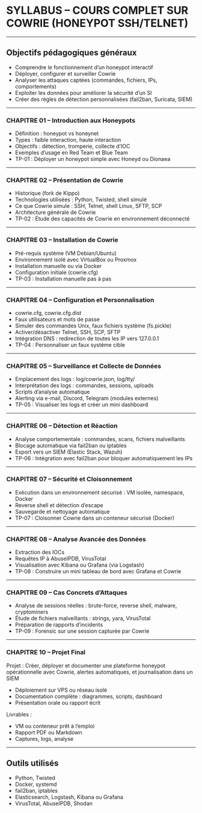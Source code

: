 # SYLLABUS – COURS COMPLET SUR COWRIE (HONEYPOT SSH/TELNET)

---

## Objectifs pédagogiques généraux


* Comprendre le fonctionnement d’un honeypot interactif
* Déployer, configurer et surveiller Cowrie
* Analyser les attaques captées (commandes, fichiers, IPs, comportements)
* Exploiter les données pour améliorer la sécurité d’un SI
* Créer des règles de détection personnalisées (fail2ban, Suricata, SIEM)


---

### CHAPITRE 01 – Introduction aux Honeypots

* Définition : honeypot vs honeynet
* Types : faible interaction, haute interaction
* Objectifs : détection, tromperie, collecte d’IOC
* Exemples d’usage en Red Team et Blue Team
* TP-01 : Déployer un honeypot simple avec Honeyd ou Dionaea

---

### CHAPITRE 02 – Présentation de Cowrie

* Historique (fork de Kippo)
* Technologies utilisées : Python, Twisted, shell simulé
* Ce que Cowrie simule : SSH, Telnet, shell Linux, SFTP, SCP
* Architecture générale de Cowrie
* TP-02 : Étude des capacités de Cowrie en environnement déconnecté

---

### CHAPITRE 03 – Installation de Cowrie

* Pré-requis système (VM Debian/Ubuntu)
* Environnement isolé avec VirtualBox ou Proxmox
* Installation manuelle ou via Docker
* Configuration initiale (cowrie.cfg)
* TP-03 : Installation manuelle pas à pas

---

### CHAPITRE 04 – Configuration et Personnalisation

* cowrie.cfg, cowrie.cfg.dist
* Faux utilisateurs et mots de passe
* Simuler des commandes Unix, faux fichiers système (fs.pickle)
* Activer/désactiver Telnet, SSH, SCP, SFTP
* Intégration DNS : redirection de toutes les IP vers 127.0.0.1
* TP-04 : Personnaliser un faux système cible

---

### CHAPITRE 05 – Surveillance et Collecte de Données

* Emplacement des logs : log/cowrie.json, log/tty/
* Interprétation des logs : commandes, sessions, uploads
* Scripts d’analyse automatique
* Alerting via e-mail, Discord, Telegram (modules externes)
* TP-05 : Visualiser les logs et créer un mini dashboard

---

### CHAPITRE 06 – Détection et Réaction

* Analyse comportementale : commandes, scans, fichiers malveillants
* Blocage automatique via fail2ban ou iptables
* Export vers un SIEM (Elastic Stack, Wazuh)
* TP-06 : Intégration avec fail2ban pour bloquer automatiquement les IPs

---

### CHAPITRE 07 – Sécurité et Cloisonnement

* Exécution dans un environnement sécurisé : VM isolée, namespace, Docker
* Reverse shell et détection d’escape
* Sauvegarde et nettoyage automatique
* TP-07 : Cloisonner Cowrie dans un conteneur sécurisé (Docker)

---

### CHAPITRE 08 – Analyse Avancée des Données

* Extraction des IOCs
* Requêtes IP à AbuseIPDB, VirusTotal
* Visualisation avec Kibana ou Grafana (via Logstash)
* TP-08 : Construire un mini tableau de bord avec Grafana et Cowrie

---

### CHAPITRE 09 – Cas Concrets d’Attaques

* Analyse de sessions réelles : brute-force, reverse shell, malware, cryptominers
* Étude de fichiers malveillants : strings, yara, VirusTotal
* Préparation de rapports d’incidents
* TP-09 : Forensic sur une session capturée par Cowrie

---

### CHAPITRE 10 – Projet Final

Projet : Créer, déployer et documenter une plateforme honeypot opérationnelle avec Cowrie, alertes automatiques, et journalisation dans un SIEM

* Déploiement sur VPS ou réseau isolé
* Documentation complète : diagrammes, scripts, dashboard
* Présentation orale ou rapport écrit

Livrables :

* VM ou conteneur prêt à l’emploi
* Rapport PDF ou Markdown
* Captures, logs, analyse

---

## Outils utilisés

* Python, Twisted
* Docker, systemd
* fail2ban, iptables
* Elasticsearch, Logstash, Kibana ou Grafana
* VirusTotal, AbuseIPDB, Shodan

